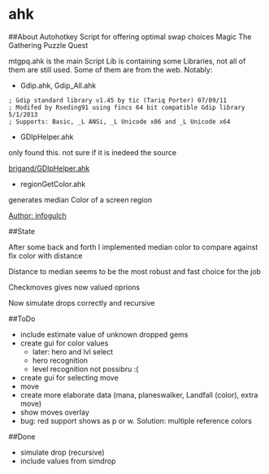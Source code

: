 # ahk

##About
Autohotkey Script for offering optimal swap choices Magic The Gathering Puzzle Quest

mtgpq.ahk is the main Script
Lib is containing some Libraries, not all of them are still used.
Some of them are from the web.
Notably:

* Gdip.ahk, Gdip_All.ahk
```
; Gdip standard library v1.45 by tic (Tariq Porter) 07/09/11
; Modifed by Rseding91 using fincs 64 bit compatible Gdip library 5/1/2013
; Supports: Basic, _L ANSi, _L Unicode x86 and _L Unicode x64
```

* GDIpHelper.ahk

only found this. not sure if it is inedeed the source

[brigand/GDIpHelper.ahk](https://gist.github.com/brigand)

* regionGetColor.ahk

generates median Color of a screen region

[Author: infogulch](https://github.com/infogulch)

##State

After some back and forth I implemented median color to compare against fix color with distance

Distance to median seems to be the most robust and fast choice for the job

Checkmoves gives now valued oprions

Now simulate drops correctly and recursive

##ToDo

* include estimate value of unknown dropped gems
* create gui for color values
    * later: hero and lvl select
    * hero recognition
    * level recognition not possibru :(
* create gui for selecting move
* move
* create more elaborate data (mana, planeswalker, Landfall (color), extra move)
* show moves overlay
* bug: red support shows as p or w. Solution: multiple reference colors

##Done
* simulate drop (recursive)
* include values from simdrop
